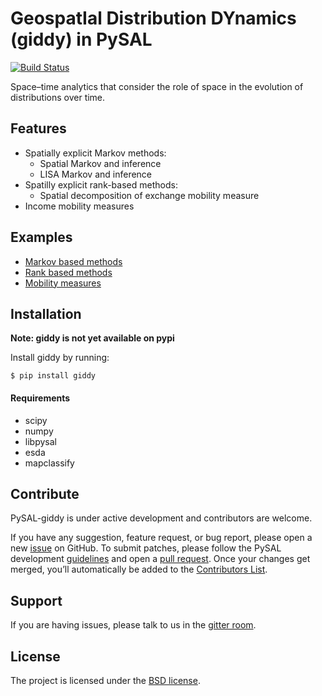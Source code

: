 GeospatIal Distribution DYnamics (giddy) in PySAL
=================================================

[![Build Status](https://travis-ci.org/pysal/giddy.svg?branch=master)](https://travis-ci.org/pysal/giddy)

Space–time analytics that consider the role of space in the evolution
 of distributions over time.

Features
--------

- Spatially explicit Markov methods:
    - Spatial Markov and inference
    - LISA Markov and inference
- Spatilly explicit rank-based methods:
    - Spatial decomposition of exchange mobility measure
- Income mobility measures

Examples
--------

* [Markov based methods](https://github.com/pysal/giddy/blob/master/notebooks/Markov%20Based%20Methods.ipynb)
* [Rank based methods](https://github.com/pysal/giddy/blob/master/notebooks/Rank%20based%20Methods.ipynb)
* [Mobility measures](https://github.com/pysal/giddy/blob/master/notebooks/Mobility%20measures.ipynb)

Installation
------------

**Note: giddy is not yet available on pypi**

Install giddy by running:

```
$ pip install giddy
```

#### Requirements

- scipy
- numpy
- libpysal
- esda
- mapclassify

Contribute
----------

PySAL-giddy is under active development and contributors are welcome.

If you have any suggestion, feature request, or bug report, please open a new [issue](https://github.com/pysal/giddy/issues) on GitHub. To submit patches, please follow the PySAL development [guidelines](http://pysal.readthedocs.io/en/latest/developers/index.html) and open a [pull request](https://github.com/pysal/giddy). Once your changes get merged, you’ll automatically be added to the [Contributors List](https://github.com/pysal/giddy/graphs/contributors). 

Support
-------

If you are having issues, please talk to us in the [gitter room](https://gitter.im/pysal/giddy).

License
-------

The project is licensed under the [BSD license](https://github.com/pysal/giddy/blob/master/LICENSE.txt).


